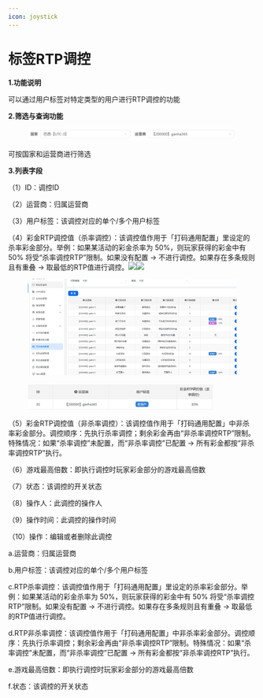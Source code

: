 ```yaml
---
icon: joystick
---
```


# 标签RTP调控

**1.功能说明**

可以通过用户标签对特定类型的用户进行RTP调控的功能

**2.筛选与查询功能**

<figure><img src="../../.gitbook/assets/image (177).png" alt=""><figcaption></figcaption></figure>

可按国家和运营商进行筛选

**3.列表字段**

（1）ID：调控ID

（2）运营商：归属运营商

（3）用户标签：该调控对应的单个/多个用户标签

（4）彩金RTP调控值（杀率调控）：该调控值作用于「打码通用配置」里设定的杀率彩金部分。举例：如果某活动的彩金杀率为 50%，则玩家获得的彩金中有 50% 将受“杀率调控RTP”限制。如果没有配置 → 不进行调控。如果存在多条规则且有重叠 → 取最低的RTP值进行调控。![](file:///C:/Users/Administrator/AppData/Local/Temp/msohtmlclip1/01/clip_image004.jpg)![](file:///C:/Users/Administrator/AppData/Local/Temp/msohtmlclip1/01/clip_image006.jpg)

<figure><img src="../../.gitbook/assets/image (178).png" alt=""><figcaption></figcaption></figure>

<div align="left"><figure><img src="../../.gitbook/assets/image (180).png" alt="" width="375"><figcaption></figcaption></figure></div>

（5）彩金RTP调控值（非杀率调控）：该调控值作用于「打码通用配置」中非杀率彩金部分。调控顺序：先执行杀率调控；剩余彩金再由“非杀率调控RTP”限制。特殊情况：如果“杀率调控”未配置，而“非杀率调控”已配置 → 所有彩金都按“非杀率调控RTP”执行。

（6）游戏最高倍数：即执行调控时玩家彩金部分的游戏最高倍数

（7）状态：该调控的开关状态

（8）操作人：此调控的操作人

（9）操作时间：此调控的操作时间

（10）操作：编辑或者删除此调控

a.运营商：归属运营商

b.用户标签：该调控对应的单个/多个用户标签

c.RTP杀率调控：该调控值作用于「打码通用配置」里设定的杀率彩金部分。举例：如果某活动的彩金杀率为 50%，则玩家获得的彩金中有 50% 将受“杀率调控RTP”限制。如果没有配置 → 不进行调控。如果存在多条规则且有重叠 → 取最低的RTP值进行调控。

d.RTP非杀率调控：该调控值作用于「打码通用配置」中非杀率彩金部分。调控顺序：先执行杀率调控；剩余彩金再由“非杀率调控RTP”限制。特殊情况：如果“杀率调控”未配置，而“非杀率调控”已配置 → 所有彩金都按“非杀率调控RTP”执行。

e.游戏最高倍数：即执行调控时玩家彩金部分的游戏最高倍数

f.状态：该调控的开关状态

